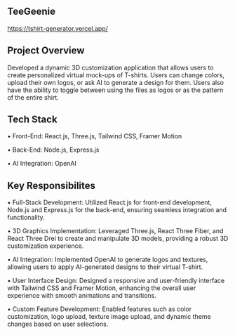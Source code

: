 ## TeeGeenie
https://tshirt-generator.vercel.app/

## Project Overview
Developed a dynamic 3D customization application that allows users to create personalized virtual mock-ups of T-shirts. Users can change colors, upload their own logos, or ask AI to generate a design for them. Users also have the ability to toggle between using the files as logos or as the pattern of the entire shirt. 

## Tech Stack
• Front-End: React.js, Three.js, Tailwind CSS, Framer Motion

• Back-End: Node.js, Express.js

• AI Integration: OpenAI

## Key Responsibilites
• Full-Stack Development: Utilized React.js for front-end development, Node.js and Express.js for the back-end, ensuring seamless integration and functionality.

• 3D Graphics Implementation: Leveraged Three.js, React Three Fiber, and React Three Drei to create and manipulate 3D models, providing a robust 3D customization experience.

• AI Integration: Implemented OpenAI to generate logos and textures, allowing users to apply AI-generated designs to their virtual T-shirt.

• User Interface Design: Designed a responsive and user-friendly interface with Tailwind CSS and Framer Motion, enhancing the overall user experience with smooth animations and transitions.

• Custom Feature Development: Enabled features such as color customization, logo upload, texture image upload, and dynamic theme changes based on user selections.
